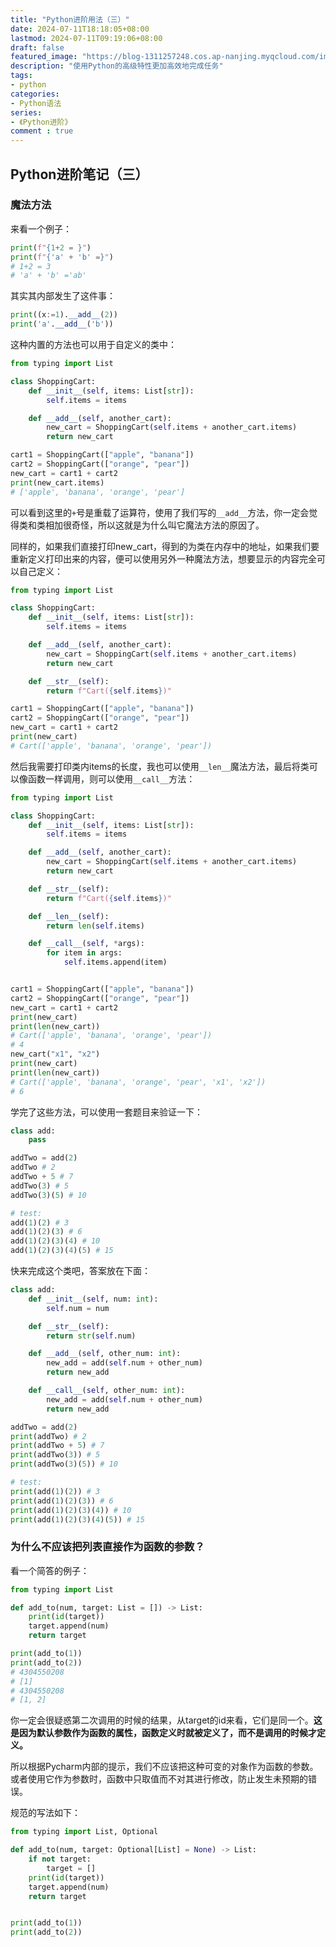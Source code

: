 ```yaml
---
title: "Python进阶用法（三）"
date: 2024-07-11T18:18:05+08:00
lastmod: 2024-07-11T09:19:06+08:00
draft: false
featured_image: "https://blog-1311257248.cos.ap-nanjing.myqcloud.com/imgs/python_advance/title.jpg"
description: "使用Python的高级特性更加高效地完成任务"
tags:
- python
categories:
- Python语法
series:
- 《Python进阶》
comment : true
---
```



## Python进阶笔记（三）

### 魔法方法

来看一个例子：
```python 
print(f"{1+2 = }")
print(f"{'a' + 'b' =}")
# 1+2 = 3
# 'a' + 'b' ='ab'
```

其实其内部发生了这件事：
```python
print((x:=1).__add__(2))
print('a'.__add__('b'))
```

这种内置的方法也可以用于自定义的类中：
```python
from typing import List

class ShoppingCart:
    def __init__(self, items: List[str]):
        self.items = items

    def __add__(self, another_cart):
        new_cart = ShoppingCart(self.items + another_cart.items)
        return new_cart

cart1 = ShoppingCart(["apple", "banana"])
cart2 = ShoppingCart(["orange", "pear"])
new_cart = cart1 + cart2
print(new_cart.items)
# ['apple', 'banana', 'orange', 'pear']
```

可以看到这里的`+`号是重载了运算符，使用了我们写的`__add__`方法，你一定会觉得类和类相加很奇怪，所以这就是为什么叫它魔法方法的原因了。

同样的，如果我们直接打印new_cart，得到的为类在内存中的地址，如果我们要重新定义打印出来的内容，便可以使用另外一种魔法方法，想要显示的内容完全可以自己定义：
```python
from typing import List

class ShoppingCart:
    def __init__(self, items: List[str]):
        self.items = items

    def __add__(self, another_cart):
        new_cart = ShoppingCart(self.items + another_cart.items)
        return new_cart

    def __str__(self):
        return f"Cart({self.items})"

cart1 = ShoppingCart(["apple", "banana"])
cart2 = ShoppingCart(["orange", "pear"])
new_cart = cart1 + cart2
print(new_cart)
# Cart(['apple', 'banana', 'orange', 'pear'])
```

然后我需要打印类内items的长度，我也可以使用`__len__`魔法方法，最后将类可以像函数一样调用，则可以使用`__call__`方法：
```python
from typing import List

class ShoppingCart:
    def __init__(self, items: List[str]):
        self.items = items

    def __add__(self, another_cart):
        new_cart = ShoppingCart(self.items + another_cart.items)
        return new_cart

    def __str__(self):
        return f"Cart({self.items})"

    def __len__(self):
        return len(self.items)

    def __call__(self, *args):
        for item in args:
            self.items.append(item)


cart1 = ShoppingCart(["apple", "banana"])
cart2 = ShoppingCart(["orange", "pear"])
new_cart = cart1 + cart2
print(new_cart)
print(len(new_cart))
# Cart(['apple', 'banana', 'orange', 'pear'])
# 4
new_cart("x1", "x2")
print(new_cart)
print(len(new_cart))
# Cart(['apple', 'banana', 'orange', 'pear', 'x1', 'x2'])
# 6
```

学完了这些方法，可以使用一套题目来验证一下：
```python
class add:
    pass

addTwo = add(2)
addTwo # 2
addTwo + 5 # 7
addTwo(3) # 5
addTwo(3)(5) # 10

# test:
add(1)(2) # 3
add(1)(2)(3) # 6
add(1)(2)(3)(4) # 10
add(1)(2)(3)(4)(5) # 15
```

快来完成这个类吧，答案放在下面：
```python
class add:
    def __init__(self, num: int):
        self.num = num

    def __str__(self):
        return str(self.num)

    def __add__(self, other_num: int):
        new_add = add(self.num + other_num)
        return new_add

    def __call__(self, other_num: int):
        new_add = add(self.num + other_num)
        return new_add

addTwo = add(2)
print(addTwo) # 2
print(addTwo + 5) # 7
print(addTwo(3)) # 5
print(addTwo(3)(5)) # 10

# test:
print(add(1)(2)) # 3
print(add(1)(2)(3)) # 6
print(add(1)(2)(3)(4)) # 10
print(add(1)(2)(3)(4)(5)) # 15
```

### 为什么不应该把列表直接作为函数的参数？

看一个简答的例子：
```python
from typing import List

def add_to(num, target: List = []) -> List:
    print(id(target))
    target.append(num)
    return target

print(add_to(1))
print(add_to(2))
# 4304550208
# [1]
# 4304550208
# [1, 2]
```

你一定会很疑惑第二次调用的时候的结果，从target的id来看，它们是同一个。**这是因为默认参数作为函数的属性，函数定义时就被定义了，而不是调用的时候才定义。**

所以根据Pycharm内部的提示，我们不应该把这种可变的对象作为函数的参数。或者使用它作为参数时，函数中只取值而不对其进行修改，防止发生未预期的错误。

规范的写法如下：
```python
from typing import List, Optional

def add_to(num, target: Optional[List] = None) -> List:
    if not target:
        target = []
    print(id(target))
    target.append(num)
    return target


print(add_to(1))
print(add_to(2))
```